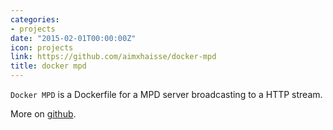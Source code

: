 ```yaml
---
categories:
- projects
date: "2015-02-01T00:00:00Z"
icon: projects
link: https://github.com/aimxhaisse/docker-mpd
title: docker mpd
---
```


`Docker MPD` is a Dockerfile for a MPD server broadcasting to a HTTP stream.

More on [github](https://github.com/aimxhaisse/docker-mpd).
